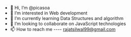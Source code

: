 - 👋 Hi, I’m @picasoa
- 👀 I’m interested in  Web development 
- 🌱 I’m currently learning Data Structures and algorithm
- 💞️ I’m looking to collaborate on JavaScript technologies
- 📫 How to reach me ---- rajatsilwal99@gmail.com

<!---
picasoa/picasoa is a ✨ special ✨ repository because its `README.md` (this file) appears on your GitHub profile.
You can click the Preview link to take a look at your changes.
--->
